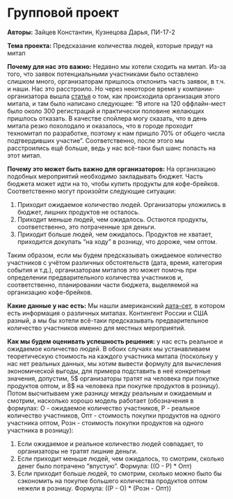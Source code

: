 # Групповой проект

**Авторы:** Зайцев Константин, Кузнецова Дарья, ПИ-17-2

**Тема проекта:** Предсказание количества людей, которые придут на митап

**Почему для нас это важно:** Недавно мы хотели сходить на митап. Из-за
того, что заявок потенциальными участниками было оставлено слишком много,
организаторам пришлось отклонить часть заявок, в т.ч. и наши. Нас это расстроило.
Но через некоторое время у компании-организатора вышла [статья](https://medium.com/xsolla-tech/so-meet-me-up-when-its-all-over-when-i-m-wiser-and-i-m-older-64d84ef32c7e) о том, как
происходила организация этого митапа, и там было написано следующее: “В итоге
на 120 оффлайн-мест было около 300 регистраций и практически половине
желающих пришлось отказать. В качестве спойлера могу сказать, что в день
митапа резко похолодало и оказалось, что в городе проходит техномитап по
разработке, поэтому к нам пришло 70% от общего числа подтвердивших
участие”. Соответственно, после этого мы расстроились ещё больше, ведь у нас
всё-таки был шанс попасть на этот митап.

**Почему это может быть важно для организаторов:** На организацию
подобных мероприятий необходимо закладывать бюджет. Часть бюджета может
идти на то, чтобы купить продукты для кофе-брейков. Соответственно могут
произойти следующие ситуации:
1.  Приходит ожидаемое количество людей. Организаторы уложились в
бюджет, лишних продуктов не осталось.
2.  Приходит меньше людей, чем ожидалось. Остаются продукты,
соответственно, это потраченные зря деньги.
3.  Приходит больше людей, чем ожидалось. Продуктов не хватает, приходится
докупать “на ходу” в розницу, что дороже, чем оптом.

Таким образом, если мы будем предсказывать ожидаемое количество
участников с учётом различных обстоятельств (дата, время, категория события и
т.д.), организаторам митапов это может помочь при определении предварительного
количества участников и, соответственно, планировании части бюджета,
выделяемой на организацию кофе-брейков.

**Какие данные у нас есть:** Мы нашли американский [дата-сет](https://www.kaggle.com/sirpunch/meetups-data-from-meetupcom), в котором есть
информация о различных митапах. Контингент России и США разный, а мы бы
хотели всё-таки предсказывать предварительное количество участников именно
для местных мероприятий.

**Как мы будем оценивать успешность решения:** у нас есть реальное и ожидаемое количество людей. В обоих случаях мы устанавливаем теоретическую стоимость на каждого участника митапа (поскольку у нас нет реальных данных, мы хотим вывести формулу для вычисления экономической выгоды, для примера подставить в неё конкретные значения, допустим, 5$ организаторы тратят на человека при покупке продуктов оптом, и 8$ на человека при покупке продуктов в розницу). Потом высчитываем уже разницу между реальным и ожидаемым и смотрим, насколько хорошо модель работает (обозначения в формулах: О - ожидаемое количество участников, Р - реальное количество участников, Опт - стоимость покупки продуктов на одного участника оптом, Розн - стоимость покупки продуктов на одного участника в розницу):
1.	Если ожидаемое и реальное количество людей совпадает, то организаторы не тратят лишние деньги.
2.	Если приходит меньше людей, чем ожидалось, то смотрим, сколько денег было потрачено “впустую”. Формула: ((О - Р) * Опт)
3.	Если приходит больше людей, то смотрим, сколько можно было бы сэкономить на покупке большего количества продуктов оптом нежели в розницу. Формула: ((Р - О) * (Розн - Опт))

